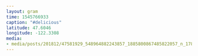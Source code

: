 ```yaml
---
layout: gram
time: 1545766933
caption: "#delicious"
latitude: 47.6046
longitude: -122.3308
media:
- media/posts/201812/47581929_548964882243857_1885800867485822057_n_17851658704314650.jpg
---
```

